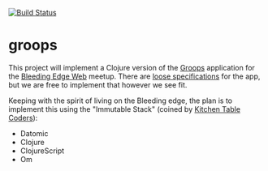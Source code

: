 [![Build Status](https://travis-ci.org/DeltaAlphaRho/groops.svg?branch=master)](https://travis-ci.org/DeltaAlphaRho/groops)

groops
======

This project will implement a Clojure version of the [Groops](https://github.com/groops/examples) application for the [Bleeding Edge Web](http://www.meetup.com/bleeding-edge-web/) meetup.  There are [loose specifications](https://github.com/groops/examples/wiki/Application-Specs) for the app, but we are free to implement that however we see fit. 

Keeping with the spirit of living on the Bleeding edge, the plan is to implement this using the "Immutable Stack" (coined by [Kitchen Table Coders](https://twitter.com/ktcoders)):

* Datomic
* Clojure
* ClojureScript
* Om



